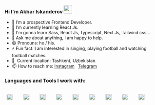 ### Hi I'm Akbar Iskanderov <img src="https://media.giphy.com/media/hvRJCLFzcasrR4ia7z/giphy.gif" width="27px">


- 🔭 I’m a prospective Frontend Developer.
- 🌱 I’m currently learning React Js.
- 🌱 I'm gonna learn Sass, React Js, Typescript, Next Js, Tailwind css...
- 💬 Ask me about anything, I am happy to help.
- 😄 Pronouns: he / his.
- ⚡ Fun fact: I am interested in singing, playing football and watching football matches.
- 📍 &nbsp;Current location: Tashkent, Uzbekistan.
- 📫 How to reach me: <a href="https://www.instagram.com/iskanderovoff/#">Instagram</a> &nbsp;
  <a href="https://t.me/akbar_iskanderov">Telegram</a>

### Languages and Tools I work with:
<br>
<code> <img src="https://cdn-icons-png.flaticon.com/512/732/732212.png" width="20px"> </code> &nbsp; &nbsp;
<code> <img src="https://cdn-icons-png.flaticon.com/512/732/732190.png" width="20px"> </code> &nbsp; &nbsp;
<code> <img src="https://thumbnail.imgbin.com/4/16/4/imgbin-sass-cascading-style-sheets-preprocessor-less-postcss-meng-uwgxZ0nWdzVLrKB6BCTaPGfLc_t.jpg" width="20px"> </code> &nbsp; &nbsp;
<code> <img src="https://cdn-icons-png.flaticon.com/512/5968/5968672.png" width="20px"> </code> &nbsp; &nbsp;
<code> <img src="https://cdn-icons-png.flaticon.com/512/5968/5968292.png" width="20px"> </code> &nbsp; &nbsp;
<code> <img src="https://w7.pngwing.com/pngs/79/518/png-transparent-js-react-js-logo-react-react-native-logos-icon-thumbnail.png" width="20px"> </code> &nbsp; &nbsp;
<code> <img src="https://upload.wikimedia.org/wikipedia/commons/thumb/4/4c/Typescript_logo_2020.svg/2048px-Typescript_logo_2020.svg.png" width="20px"> </code> &nbsp; &nbsp;
<code> <img src="https://w7.pngwing.com/pngs/87/586/png-transparent-next-js-hd-logo.png" width="20px"> </code> &nbsp; &nbsp;
<code> <img src="https://w7.pngwing.com/pngs/293/485/png-transparent-tailwind-css-hd-logo-thumbnail.png" width="20px"> </code> &nbsp; &nbsp;






